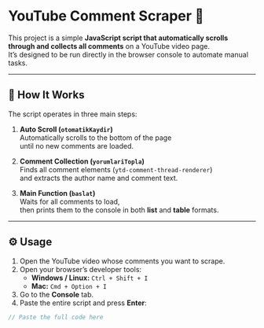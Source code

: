 # YouTube Comment Scraper 🚀

This project is a simple **JavaScript script that automatically scrolls through and collects all comments** on a YouTube video page.  
It’s designed to be run directly in the browser console to automate manual tasks.

---

## 🧠 How It Works

The script operates in three main steps:

1. **Auto Scroll (`otomatikKaydir`)**  
   Automatically scrolls to the bottom of the page  
   until no new comments are loaded.

2. **Comment Collection (`yorumlariTopla`)**  
   Finds all comment elements (`ytd-comment-thread-renderer`)  
   and extracts the author name and comment text.

3. **Main Function (`baslat`)**  
   Waits for all comments to load,  
   then prints them to the console in both **list** and **table** formats.

---

## ⚙️ Usage

1. Open the YouTube video whose comments you want to scrape.  
2. Open your browser’s developer tools:  
   - **Windows / Linux:** `Ctrl + Shift + I`  
   - **Mac:** `Cmd + Option + I`
3. Go to the **Console** tab.  
4. Paste the entire script and press **Enter**:

```js
// Paste the full code here
